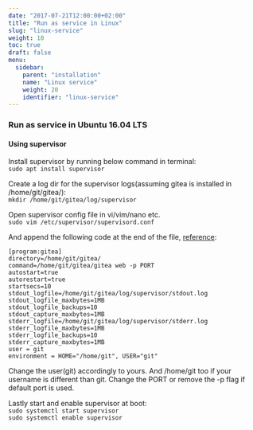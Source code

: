```yaml
---
date: "2017-07-21T12:00:00+02:00"
title: "Run as service in Linux"
slug: "linux-service"
weight: 10
toc: true
draft: false
menu:
  sidebar:
    parent: "installation"
    name: "Linux service"
    weight: 20
    identifier: "linux-service"
---
```


### Run as service in Ubuntu 16.04 LTS  
 
#### Using supervisor  

Install supervisor by running below command in terminal:  
```sudo apt install supervisor```  

Create a log dir for the supervisor logs(assuming gitea is installed in /home/git/gitea/):  
```mkdir /home/git/gitea/log/supervisor```  

Open supervisor config file in vi/vim/nano etc.  
```sudo vim /etc/supervisor/supervisord.conf```  

And append the following code at the end of the file, [reference](https://github.com/go-gitea/gitea/blob/master/contrib/supervisor/gitea):  
```
[program:gitea]
directory=/home/git/gitea/
command=/home/git/gitea/gitea web -p PORT
autostart=true
autorestart=true
startsecs=10
stdout_logfile=/home/git/gitea/log/supervisor/stdout.log
stdout_logfile_maxbytes=1MB
stdout_logfile_backups=10
stdout_capture_maxbytes=1MB
stderr_logfile=/home/git/gitea/log/supervisor/stderr.log
stderr_logfile_maxbytes=1MB
stderr_logfile_backups=10
stderr_capture_maxbytes=1MB
user = git
environment = HOME="/home/git", USER="git"
```  

Change the user(git) accordingly to yours. And /home/git too if your username is different than git. Change the PORT or remove the -p flag if default port is used.  

Lastly start and enable supervisor at boot:  
```sudo systemctl start supervisor```  
```sudo systemctl enable supervisor```  
